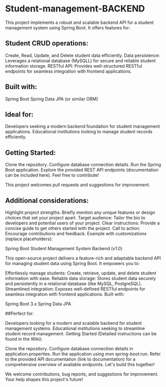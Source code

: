 # Student-management-BACKEND


This project implements a robust and scalable backend API for a student management system using Spring Boot. It offers features for:

## Student CRUD operations: 

Create, Read, Update, and Delete student data efficiently.
Data persistence: Leverages a relational database (MySQLL) for secure and reliable student information storage.
RESTful API: Provides well-structured RESTful endpoints for seamless integration with frontend applications.

## Built with:

Spring Boot
Spring Data JPA (or similar ORM)

## Ideal for:

Developers seeking a modern backend foundation for student management applications.
Educational institutions looking to manage student records efficiently.

## Getting Started:

Clone the repository.
Configure database connection details.
Run the Spring Boot application.
Explore the provided REST API endpoints (documentation can be included here).
Feel free to contribute!

This project welcomes pull requests and suggestions for improvement.

## Additional considerations:

Highlight project strengths: Briefly mention any unique features or design choices that set your project apart.
Target audience: Tailor the bio to developers and potential users of your project.
Clear instructions: Provide a concise guide to get others started with the project.
Call to action: Encourage contributions and feedback.
Example with customizations (replace placeholders):

Spring Boot Student Management System Backend (v1.0)

This open-source project delivers a feature-rich and adaptable backend API for managing student data using Spring Boot. It empowers you to:

Effortlessly manage students: Create, retrieve, update, and delete student information with ease.
Reliable data storage: Stores student data securely and persistently in a relational database (like MySQL, PostgreSQL).
Streamlined integration: Exposes well-defined RESTful endpoints for seamless integration with frontend applications.
Built with:

Spring Boot 3.x
Spring Data JPA

##Perfect for:

Developers looking for a modern and scalable backend for student management systems.
Educational institutions seeking to streamline student record management.
Getting Started (Detailed instructions can be found in the Wiki):

Clone the repository.
Configure database connection details in application.properties.
Run the application using mvn spring-boot:run.
Refer to the provided API documentation (link to documentation) for a comprehensive overview of available endpoints.
Let's build this together!

We welcome contributions, bug reports, and suggestions for improvement. Your help shapes this project's future!

